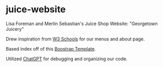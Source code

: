 # juice-website
Lisa Foreman and Merlin Sebastian's Juice Shop Website: "Georgetown Juicery"

Drew inspiration from [W3 Schools](https://www.w3schools.com/w3css/tryw3css_templates_gourmet_catering.htm) for our menus and about page.

Based index off of this [Boostrap Template](https://github.com/prof-rossetti/internet-technologies/blob/main/exercises/website-style/bootstrap_5_nav_and_cards.html).

Utilized [ChatGPT](https://chatgpt.com/) for debugging and organizing our code.